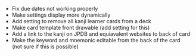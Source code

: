 - Fix due dates not working properly
- Make settings display more dynamically
- Add setting to remove all kanji learner cards from a deck
- Make card template front drawable (add setting for this)
- Add a link to the kanji on JPDB and equiavalent websites to back of card
- Make the keyword and mnemonic editable from the back of the card (not sure if this is possible)